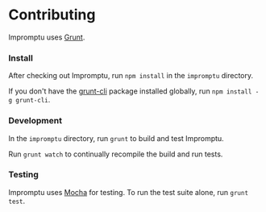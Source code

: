 Contributing
============

Impromptu uses [Grunt](http://gruntjs.com/).

### Install
After checking out Impromptu, run `npm install` in the `impromptu` directory.

If you don't have the [grunt-cli](https://github.com/gruntjs/grunt-cli) package installed globally, run `npm install -g grunt-cli`.

### Development
In the `impromptu` directory, run `grunt` to build and test Impromptu.

Run `grunt watch` to continually recompile the build and run tests.

### Testing
Impromptu uses [Mocha](http://visionmedia.github.com/mocha/) for testing. To run the test suite alone, run `grunt test`.
